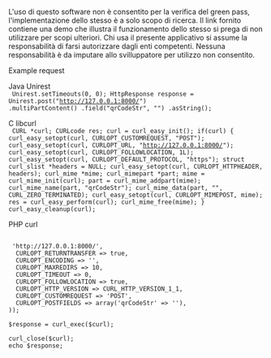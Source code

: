L'uso di questo software non è consentito per la verifica del green pass, l'implementazione dello stesso è a solo scopo di ricerca. Il link fornito contiene una demo che illustra il funzionamento dello stesso si prega di non utilizzare per scopi ulteriori. Chi usa il presente applicativo si assume la responsabilità di farsi autorizzare dagli enti competenti. Nessuna responsabilità è da imputare allo svilluppatore per utilizzo non consentito.

Example request

Java Unirest\
<code>
Unirest.setTimeouts(0, 0);
HttpResponse<String> response = Unirest.post("http://127.0.0.1:8000/")
  .multiPartContent()
  .field("qrCodeStr", "")
  .asString();
 </code>
  
C libcurl\
<code>
CURL *curl;
CURLcode res;
curl = curl_easy_init();
if(curl) {
  curl_easy_setopt(curl, CURLOPT_CUSTOMREQUEST, "POST");
  curl_easy_setopt(curl, CURLOPT_URL, "http://127.0.0.1:8000/");
  curl_easy_setopt(curl, CURLOPT_FOLLOWLOCATION, 1L);
  curl_easy_setopt(curl, CURLOPT_DEFAULT_PROTOCOL, "https");
  struct curl_slist *headers = NULL;
  curl_easy_setopt(curl, CURLOPT_HTTPHEADER, headers);
  curl_mime *mime;
  curl_mimepart *part;
  mime = curl_mime_init(curl);
  part = curl_mime_addpart(mime);
  curl_mime_name(part, "qrCodeStr");
  curl_mime_data(part, "", CURL_ZERO_TERMINATED);
  curl_easy_setopt(curl, CURLOPT_MIMEPOST, mime);
  res = curl_easy_perform(curl);
  curl_mime_free(mime);
}
curl_easy_cleanup(curl);
 </code>
  
PHP curl
<code>
<?php

$curl = curl_init();

curl_setopt_array($curl, array(
  CURLOPT_URL => 'http://127.0.0.1:8000/',
  CURLOPT_RETURNTRANSFER => true,
  CURLOPT_ENCODING => '',
  CURLOPT_MAXREDIRS => 10,
  CURLOPT_TIMEOUT => 0,
  CURLOPT_FOLLOWLOCATION => true,
  CURLOPT_HTTP_VERSION => CURL_HTTP_VERSION_1_1,
  CURLOPT_CUSTOMREQUEST => 'POST',
  CURLOPT_POSTFIELDS => array('qrCodeStr' => ''),
));

$response = curl_exec($curl);

curl_close($curl);
echo $response;
 </code>
  
  
